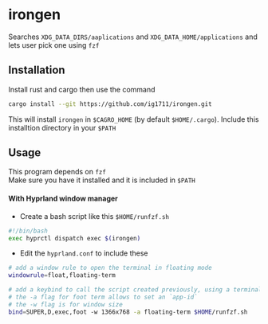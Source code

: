 # irongen

Searches `XDG_DATA_DIRS/aaplications` and `XDG_DATA_HOME/applications` and lets user pick one using `fzf`

## Installation

Install rust and cargo then use the command

```sh
cargo install --git https://github.com/ig1711/irongen.git
```

This will install `irongen` in `$CAGRO_HOME` (by default `$HOME/.cargo`). Include this installtion directory in your `$PATH`

## Usage

This program depends on `fzf`
<br>
Make sure you have it installed and it is included in `$PATH`

#### With Hyprland window manager

- Create a bash script like this `$HOME/runfzf.sh`

```sh
#!/bin/bash
exec hyprctl dispatch exec $(irongen)
```

- Edit the `hyprland.conf` to include these

```sh
# add a window rule to open the terminal in floating mode
windowrule=float,floating-term

# add a keybind to call the script created previously, using a terminal. I'm using foot term here
# the -a flag for foot term allows to set an `app-id`
# the -w flag is for window size
bind=SUPER,D,exec,foot -w 1366x768 -a floating-term $HOME/runfzf.sh
```
